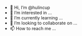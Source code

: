 - 👋 Hi, I’m @hulincup
- 👀 I’m interested in ...
- 🌱 I’m currently learning ...
- 💞️ I’m looking to collaborate on ...
- 📫 How to reach me ...

<!---
hulincup/hulincup is a ✨ special ✨ repository because its `README.md` (this file) appears on your GitHub profile.
You can click the Preview link to take a look at your changes.
--->
